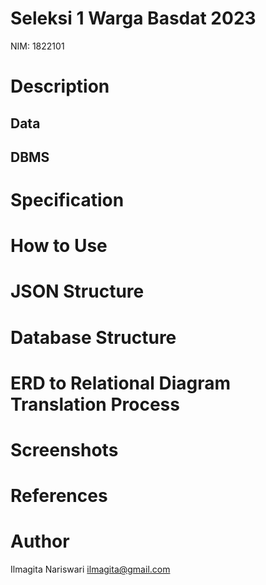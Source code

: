 # Seleksi 1 Warga Basdat 2023
NIM: 1822101

# Description
## Data
## DBMS

# Specification

# How to Use

# JSON Structure

# Database Structure

# ERD to Relational Diagram Translation Process

# Screenshots

# References

# Author
Ilmagita Nariswari
ilmagita@gmail.com
